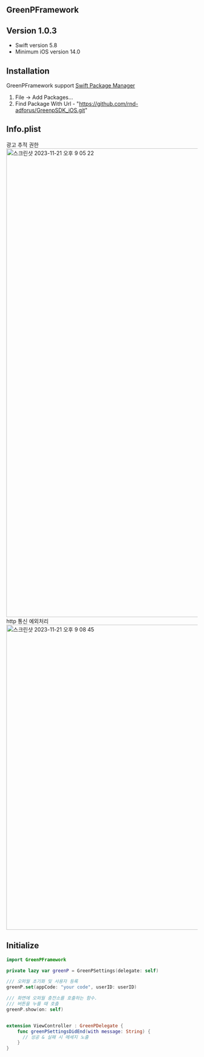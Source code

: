 ## GreenPFramework

## Version 1.0.3
- Swift version 5.8
- Minimum iOS version 14.0
  
## Installation
GreenPFramework support [Swift Package Manager](https://www.swift.org/package-manager/)
1. File -> Add Packages...
2. Find Package With Url - "https://github.com/rnd-adforus/GreenpSDK_iOS.git"

## Info.plist
광고 추적 권한<br>
<img width="1234" alt="스크린샷 2023-11-21 오후 9 05 22" src="https://github.com/rnd-adforus/GreenpSDK_iOS/assets/54663383/61ea8a3e-b931-4847-bffc-8c3c40c7b31b">
<br>http 통신 예외처리<br>
<img width="803" alt="스크린샷 2023-11-21 오후 9 08 45" src="https://github.com/rnd-adforus/GreenpSDK_iOS/assets/54663383/03677f73-5197-40c8-8cf3-91c68e7849ba">

## Initialize
```swift
import GreenPFramework

private lazy var greenP = GreenPSettings(delegate: self)

/// 오퍼월 초기화 및 사용자 등록
greenP.set(appCode: "your code", userID: userID)

/// 화면에 오퍼월 충전소를 호출하는 함수.
/// 버튼을 누를 때 호출
greenP.show(on: self)


extension ViewController : GreenPDelegate {
    func greenPSettingsDidEnd(with message: String) {
      // 성공 & 실패 시 메세지 노출
    }
}

```
